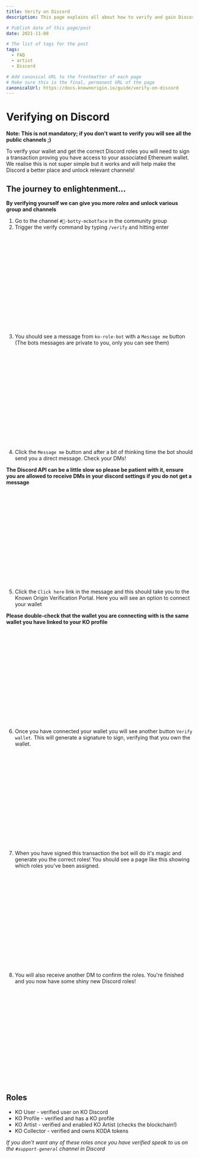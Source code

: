 ```yaml
---
title: Verify on Discord
description: This page explains all about how to verify and gain Discord roles

# Publish date of this page/post
date: 2021-11-08

# The list of tags for the post
tags:
  - FAQ
  - artist
  - Discord

# Add canonical URL to the frontmatter of each page
# Make sure this is the final, permanent URL of the page
canonicalUrl: https://docs.knownorigin.io/guide/verify-on-discord
---
```


# Verifying on Discord

**Note: This is not mandatory; if you don't want to verify you will see all the public channels ;)**

To verify your wallet and get the correct Discord roles you will need to sign a transaction proving you have access to your associated Ethereum wallet.
We realise this is not super simple but it works and will help make the Discord a better place and unlock relevant channels!

## The journey to enlightenment...

**By verifying yourself we can give you more _roles_ and unlock various group and channels**

1. Go to the channel `#🤖-botty-mcbotface` in the community group
2. Trigger the verify command by typing `/verify` and hitting enter

<img :src="$withBase('/discord-role-bot/ko-role-bot-1.png')" height="250">

3. You should see a message from `ko-role-bot` with a `Message me` button (The bots messages are private to you, only you can see them)

<img :src="$withBase('/discord-role-bot/ko-role-bot-2.png')" height="250">

4. Click the `Message me` button and after a bit of thinking time the bot should send you a direct message. Check your DMs!
   
**The Discord API can be a little slow so please be patient with it, ensure you are allowed to receive DMs in your discord settings if you do not get a message**

<img :src="$withBase('/discord-role-bot/ko-role-bot-3.png')" height="250">

5. Click the `Click here` link in the message and this should take you to the Known Origin Verification Portal. Here you will see an option to connect your wallet

**Please double-check that the wallet you are connecting with is the same wallet you have linked to your KO profile**

<img :src="$withBase('/discord-role-bot/ko-role-bot-4.png')" height="250">

6. Once you have connected your wallet you will see another button `Verify wallet`. This will generate a signature to sign, verifying that you own the wallet.

<img :src="$withBase('/discord-role-bot/ko-role-bot-5.png')" height="250">

7. When you have signed this transaction the bot will do it's magic and generate you the correct roles! You should see a page like this showing which roles you've been assigned.

<img :src="$withBase('/discord-role-bot/ko-role-bot-6.png')" height="250">

8. You will also receive another DM to confirm the roles. You're finished and you now have some shiny new Discord roles!

<img :src="$withBase('/discord-role-bot/ko-role-bot-7.png')" height="250">


## Roles

* KO User - verified user on KO Discord
* KO Profile - verified and has a KO profile
* KO Artist - verified and enabled KO Artist (checks the blockchain!) 
* KO Collector - verified and owns KODA tokens

*If you don't want any of these roles once you have verified speak to us on the `#support-general` channel in Discord*
